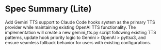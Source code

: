 # Spec Summary (Lite)

Add Gemini TTS support to Claude Code hooks system as the primary TTS provider while maintaining existing OpenAI TTS functionality. The implementation will create a new gemini_tts.py script following existing TTS patterns, update hook priority logic to Gemini > OpenAI > pyttsx3, and ensure seamless fallback behavior for users with existing configurations.